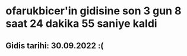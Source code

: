 # ofarukbicer'in gidisine son 3 gun 8 saat 24 dakika 55 saniye kaldi

## Gidis tarihi: 30.09.2022 :(